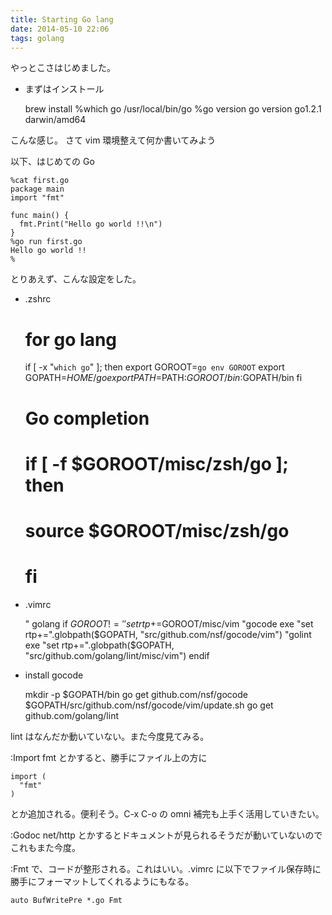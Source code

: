 ```yaml
---
title: Starting Go lang
date: 2014-05-10 22:06
tags: golang
---
```


やっとこさはじめました。

- まずはインストール

    brew install
    %which go
    /usr/local/bin/go
    %go version
    go version go1.2.1 darwin/amd64

こんな感じ。
さて vim 環境整えて何か書いてみよう

以下、はじめての Go

    %cat first.go
    package main
    import "fmt"
    
    func main() {
      fmt.Print("Hello go world !!\n")
    }
    %go run first.go
    Hello go world !!
    %

とりあえず、こんな設定をした。

- .zshrc

    # for go lang
    if [ -x "`which go`" ]; then
      export GOROOT=`go env GOROOT`
      export GOPATH=$HOME/go
      export PATH=$PATH:$GOROOT/bin:$GOPATH/bin
    fi
    # Go completion
    # if [ -f $GOROOT/misc/zsh/go ]; then
    #     source $GOROOT/misc/zsh/go
    # fi

- .vimrc

    " golang
    if $GOROOT != ''
      set rtp+=$GOROOT/misc/vim
      "gocode
      exe "set rtp+=".globpath($GOPATH, "src/github.com/nsf/gocode/vim")
      "golint
      exe "set rtp+=".globpath($GOPATH, "src/github.com/golang/lint/misc/vim")
    endif

- install gocode

    mkdir -p $GOPATH/bin
    go get github.com/nsf/gocode
    $GOPATH/src/github.com/nsf/gocode/vim/update.sh
    go get github.com/golang/lint

lint はなんだか動いていない。また今度見てみる。

:Import fmt とかすると、勝手にファイル上の方に

    import (
      "fmt"
    )

とか追加される。便利そう。C-x C-o の omni 補完も上手く活用していきたい。

:Godoc net/http とかするとドキュメントが見られるそうだが動いていないのでこれもまた今度。

:Fmt で、コードが整形される。これはいい。.vimrc に以下でファイル保存時に勝手にフォーマットしてくれるようにもなる。

    auto BufWritePre *.go Fmt



